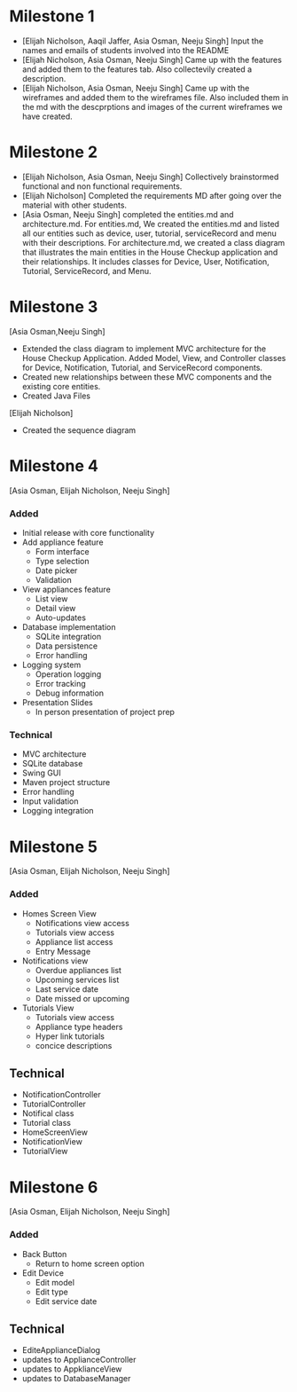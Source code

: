 # Milestone 1

- [Elijah Nicholson, Aaqil Jaffer, Asia Osman, Neeju Singh] Input the names and emails of students involved into the README
- [Elijah Nicholson, Asia Osman, Neeju Singh] Came up with the features and added them to the features tab. Also collectevily created a description. 
- [Elijah Nicholson, Asia Osman, Neeju Singh] Came up with the wireframes and added them to the wireframes file. Also included them in the md with the descprptions and images of the current wireframes we have created. 


# Milestone 2
- [Elijah Nicholson, Asia Osman, Neeju Singh] Collectively brainstormed functional and non functional requirements.
- [Elijah Nicholson] Completed the requirements MD after going over the material with other students.
- [Asia Osman, Neeju Singh] completed the entities.md and architecture.md. For entities.md, We created the entities.md and listed all our   entities such as device, user, tutorial, serviceRecord and menu with their descriptions. For architecture.md, we created a class diagram that illustrates the main entities in the House Checkup application and their relationships. It includes classes for Device, User, Notification, Tutorial, ServiceRecord, and Menu.  



# Milestone 3
[Asia Osman,Neeju Singh]
- Extended the class diagram to implement MVC architecture for the House Checkup Application. Added Model, View, and Controller classes for Device, Notification, Tutorial, and ServiceRecord components. 
- Created new relationships between these MVC components and the existing core entities.
- Created Java Files

[Elijah Nicholson]
- Created the sequence diagram


# Milestone 4
[Asia Osman, Elijah Nicholson, Neeju Singh]

### Added
- Initial release with core functionality
- Add appliance feature
    - Form interface
    - Type selection
    - Date picker
    - Validation
- View appliances feature
    - List view
    - Detail view
    - Auto-updates
- Database implementation
    - SQLite integration
    - Data persistence
    - Error handling
- Logging system
    - Operation logging
    - Error tracking
    - Debug information
- Presentation Slides
    - In person presentation of project prep

### Technical
- MVC architecture
- SQLite database
- Swing GUI
- Maven project structure
- Error handling
- Input validation
- Logging integration

# Milestone 5
[Asia Osman, Elijah Nicholson, Neeju Singh]
### Added
- Homes Screen View 
    - Notifications view access
    - Tutorials view access
    - Appliance list access
    - Entry Message
- Notifications view
    - Overdue appliances list
    - Upcoming services list
    - Last service date
    - Date missed or upcoming
- Tutorials View
    - Tutorials view access
    - Appliance type headers
    - Hyper link tutorials
    - concice descriptions
## Technical 
- NotificationController
- TutorialController
- Notifical class
- Tutorial class
- HomeScreenView
- NotificationView
- TutorialView

# Milestone 6
[Asia Osman, Elijah Nicholson, Neeju Singh]
### Added
- Back Button 
    - Return to home screen option
- Edit Device
    - Edit model
    - Edit type
    - Edit service date
## Technical 
- EditeApplianceDialog
- updates to ApplianceController
- updates to AppklianceView
- updates to DatabaseManager
